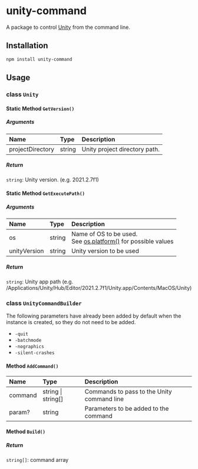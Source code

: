 # unity-command

A package to control [Unity][0] from the command line.

## Installation

```sh
npm install unity-command
```

## Usage
### class `Unity`
#### Static Method `GetVersion()`
##### Arguments
|Name|Type|Description|
|:--|:--|:--|
|projectDirectory|string|Unity project directory path.|

##### Return
`string`: Unity version. (e.g. 2021.2.7f1)

#### Static Method `GetExecutePath()`
##### Arguments
|Name|Type|Description|
|:--|:--|:--|
|os|string|Name of OS to be used.<br>See [os.platform()][1] for possible values|
|unityVersion|string|Unity version to be used|

##### Return
`string`: Unity app path (e.g. /Applications/Unity/Hub/Editor/2021.2.7f1/Unity.app/Contents/MacOS/Unity)

### class `UnityCommandBuilder`

The following parameters have already been added by default when the instance is created, so they do not need to be added.

- `-quit`
- `-batchmode`
- `-nographics`
- `-silent-crashes`

#### Method `AddCommand()`
|Name|Type|Description|
|:--|:--|:--|
|command|string \| string[]|Commands to pass to the Unity command line|
|param?|string|Parameters to be added to the command|

#### Method `Build()`

##### Return
`string[]`: command array

[0]: https://unity.com/
[1]: https://nodejs.org/api/os.html#osplatform